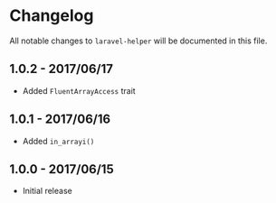 # Changelog

All notable changes to `laravel-helper` will be documented in this file.

## 1.0.2 - 2017/06/17

- Added `FluentArrayAccess` trait

## 1.0.1 - 2017/06/16

- Added `in_arrayi()`

## 1.0.0 - 2017/06/15

- Initial release
